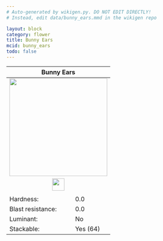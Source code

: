 ```yaml
---
# Auto-generated by wikigen.py. DO NOT EDIT DIRECTLY!
# Instead, edit data/bunny_ears.mmd in the wikigen repo

layout: block
category: flower
title: Bunny Ears
mcid: bunny_ears
todo: false
---
```


<table class="block-info"><thead><tr>
<th colspan=2>Bunny Ears</th>
</tr></thead><tbody><tr>
<tr><td colspan=2 style="text-align:center"><img src="/allotment/img/textures/allotment/bunny_ears.png" width="256" height="256" alt="" class="preview-icon"></td></tr>
<tr><td colspan=2 style="text-align:center"><img src="/allotment/img/inventory_textures/allotment/bunny_ears.png" width="32" height="32" alt="" class="inventory-icon"></td></tr>
<tr><td colspan=2 style="text-align:center"><span class="tool-info tool-none tool-level-0" title="Does not require or break faster with any tool"></span></td></tr>
<tr><td>Hardness:</td><td>0.0</td></tr>
<tr><td>Blast resistance:</td><td>0.0</td></tr>
<tr><td>Luminant:</td><td>No</td></tr>
<tr><td>Stackable:</td><td>Yes (64)</td></tr>
</tr></tbody></table>

